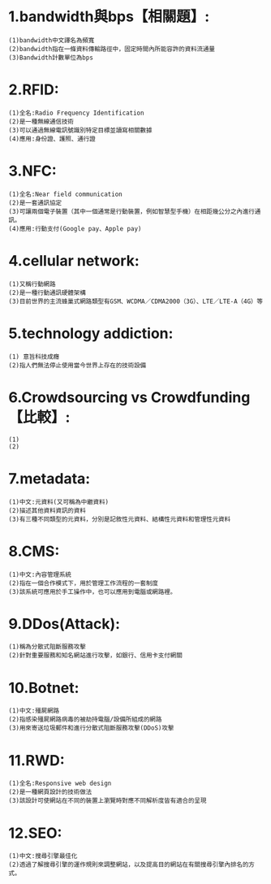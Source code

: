 # 1.bandwidth與bps【相關題】:
```
(1)bandwidth中文譯名為頻寬
(2)bandwidth指在一條資料傳輸路徑中，固定時間內所能容許的資料流通量
(3)Bandwidth計數單位為bps
```
# 2.RFID:
```
(1)全名:Radio Frequency Identification
(2)是一種無線通信技術
(3)可以通過無線電訊號識別特定目標並讀寫相關數據
(4)應用:身份證、護照、通行證
```
# 3.NFC:
```
(1)全名:Near field communication
(2)是一套通訊協定
(3)可讓兩個電子裝置（其中一個通常是行動裝置，例如智慧型手機）在相距幾公分之內進行通訊。
(4)應用:行動支付(Google pay、Apple pay)
```
# 4.cellular network:
```
(1)又稱行動網路
(2)是一種行動通訊硬體架構
(3)目前世界的主流蜂巢式網路類型有GSM、WCDMA／CDMA2000（3G）、LTE／LTE-A（4G）等
```
# 5.technology addiction:
```
(1) 意旨科技成癮
(2)指人們無法停止使用當今世界上存在的技術設備
```
# 6.Crowdsourcing vs Crowdfunding【比較】:
```
(1)
(2)
```
# 7.metadata:
```
(1)中文:元資料(又可稱為中繼資料)
(2)描述其他資料資訊的資料
(3)有三種不同類型的元資料，分別是記敘性元資料、結構性元資料和管理性元資料
```
# 8.CMS:
```
(1)中文:內容管理系統
(2)指在一個合作模式下，用於管理工作流程的一套制度
(3)該系統可應用於手工操作中，也可以應用到電腦或網路裡。
```
# 9.DDos(Attack):
```
(1)稱為分散式阻斷服務攻擊
(2)針對重要服務和知名網站進行攻擊，如銀行、信用卡支付網關
```
# 10.Botnet:
```
(1)中文:殭屍網路
(2)指感染殭屍網路病毒的被劫持電腦/設備所組成的網路
(3)用來寄送垃圾郵件和進行分散式阻斷服務攻擊(DDoS)攻擊
```
# 11.RWD:
```
(1)全名:Responsive web design
(2)是一種網頁設計的技術做法
(3)該設計可使網站在不同的裝置上瀏覽時對應不同解析度皆有適合的呈現
```
# 12.SEO:
```
(1)中文:搜尋引擎最佳化
(2)透過了解搜尋引擎的運作規則來調整網站，以及提高目的網站在有關搜尋引擎內排名的方式。
